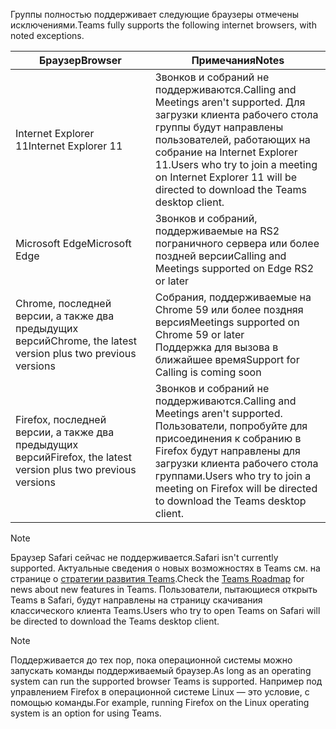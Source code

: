 <span data-ttu-id="5d10c-101">Группы полностью поддерживает следующие браузеры отмечены исключениями.</span><span class="sxs-lookup"><span data-stu-id="5d10c-101">Teams fully supports the following internet browsers, with noted exceptions.</span></span>

|<span data-ttu-id="5d10c-102">Браузер</span><span class="sxs-lookup"><span data-stu-id="5d10c-102">Browser</span></span>  |<span data-ttu-id="5d10c-103">Примечания</span><span class="sxs-lookup"><span data-stu-id="5d10c-103">Notes</span></span>  |
|---------|---------|
|<span data-ttu-id="5d10c-104">Internet Explorer 11</span><span class="sxs-lookup"><span data-stu-id="5d10c-104">Internet Explorer 11</span></span>     |   <span data-ttu-id="5d10c-105">Звонков и собраний не поддерживаются.</span><span class="sxs-lookup"><span data-stu-id="5d10c-105">Calling and Meetings aren't supported.</span></span> <span data-ttu-id="5d10c-106">Для загрузки клиента рабочего стола группы будут направлены пользователей, работающих на собрание на Internet Explorer 11.</span><span class="sxs-lookup"><span data-stu-id="5d10c-106">Users who try to join a meeting on Internet Explorer 11 will be directed to download the Teams desktop client.</span></span>      |
|<span data-ttu-id="5d10c-107">Microsoft Edge</span><span class="sxs-lookup"><span data-stu-id="5d10c-107">Microsoft Edge</span></span>    |<span data-ttu-id="5d10c-108">Звонков и собраний, поддерживаемые на RS2 пограничного сервера или более поздней версии</span><span class="sxs-lookup"><span data-stu-id="5d10c-108">Calling and Meetings supported on Edge RS2 or later</span></span> |
|<span data-ttu-id="5d10c-109">Chrome, последней версии, а также два предыдущих версий</span><span class="sxs-lookup"><span data-stu-id="5d10c-109">Chrome, the latest version plus two previous versions</span></span>     | <span data-ttu-id="5d10c-110">Собрания, поддерживаемые на Chrome 59 или более поздняя версия</span><span class="sxs-lookup"><span data-stu-id="5d10c-110">Meetings supported on Chrome 59 or later</span></span><br>  <span data-ttu-id="5d10c-111">Поддержка для вызова в ближайшее время</span><span class="sxs-lookup"><span data-stu-id="5d10c-111">Support for Calling is coming soon</span></span>     |
|<span data-ttu-id="5d10c-112">Firefox, последней версии, а также два предыдущих версий</span><span class="sxs-lookup"><span data-stu-id="5d10c-112">Firefox, the latest version plus two previous versions</span></span>     |   <span data-ttu-id="5d10c-113">Звонков и собраний не поддерживаются.</span><span class="sxs-lookup"><span data-stu-id="5d10c-113">Calling and Meetings aren't supported.</span></span> <span data-ttu-id="5d10c-114">Пользователи, попробуйте для присоединения к собранию в Firefox будут направлены для загрузки клиента рабочего стола группами.</span><span class="sxs-lookup"><span data-stu-id="5d10c-114">Users who try to join a meeting on Firefox will be directed to download the Teams desktop client.</span></span>       |

> [!NOTE]
> <span data-ttu-id="5d10c-115">Браузер Safari сейчас не поддерживается.</span><span class="sxs-lookup"><span data-stu-id="5d10c-115">Safari isn't currently supported.</span></span> <span data-ttu-id="5d10c-116">Актуальные сведения о новых возможностях в Teams см. на странице о [стратегии развития Teams](https://aka.ms/TeamsRoadmap).</span><span class="sxs-lookup"><span data-stu-id="5d10c-116">Check the [Teams Roadmap](https://aka.ms/TeamsRoadmap) for news about new features in Teams.</span></span> <span data-ttu-id="5d10c-117">Пользователи, пытающиеся открыть Teams в Safari, будут направлены на страницу скачивания классического клиента Teams.</span><span class="sxs-lookup"><span data-stu-id="5d10c-117">Users who try to open Teams on Safari will be directed to download the Teams desktop client.</span></span>

> [!NOTE]
> <span data-ttu-id="5d10c-118">Поддерживается до тех пор, пока операционной системы можно запускать команды поддерживаемый браузер.</span><span class="sxs-lookup"><span data-stu-id="5d10c-118">As long as an operating system can run the supported browser Teams is supported.</span></span> <span data-ttu-id="5d10c-119">Например под управлением Firefox в операционной системе Linux — это условие, с помощью команды.</span><span class="sxs-lookup"><span data-stu-id="5d10c-119">For example, running Firefox on the Linux operating system is an option for using Teams.</span></span>
